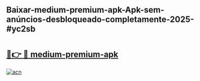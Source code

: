 ## Baixar-medium-premium-apk-Apk-sem-anúncios-desbloqueado-completamente-2025-#yc2sb

# <h2><a href="https://ainizakaria.my?title=medium-premium-apk&ref=20M">🔗👉 🔴 medium-premium-apk</a></h2>

[![acn](https://github.com/user-attachments/assets/0f9c940e-d8b0-45ae-aac7-cd30a18b3e1c)](https://ainizakaria.my?title=medium-premium-apk&ref=20M)

